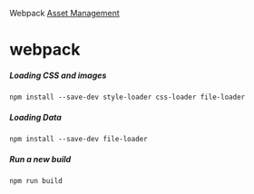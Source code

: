 
Webpack [Asset Management](https://webpack.js.org/guides/asset-management/)

# webpack

##### Loading CSS and images

```
npm install --save-dev style-loader css-loader file-loader
```

##### Loading Data

```
npm install --save-dev file-loader
```

#####  Run a new build

```
npm run build
```
